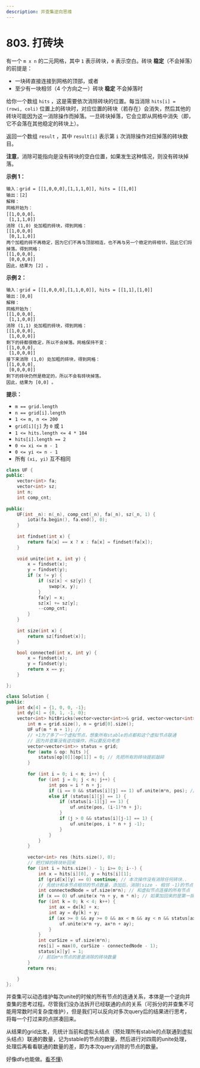```yaml
---
description: 并查集逆向思维
---
```


# 803. 打砖块

有一个 `m x n` 的二元网格，其中 `1` 表示砖块，`0` 表示空白。砖块 **稳定**（不会掉落）的前提是：

* 一块砖直接连接到网格的顶部，或者
* 至少有一块相邻（4 个方向之一）砖块 **稳定** 不会掉落时

给你一个数组 `hits` ，这是需要依次消除砖块的位置。每当消除 `hits[i] = (rowi, coli)` 位置上的砖块时，对应位置的砖块（若存在）会消失，然后其他的砖块可能因为这一消除操作而掉落。一旦砖块掉落，它会立即从网格中消失（即，它不会落在其他稳定的砖块上）。

返回一个数组 `result` ，其中 `result[i]` 表示第 `i` 次消除操作对应掉落的砖块数目。

**注意**，消除可能指向是没有砖块的空白位置，如果发生这种情况，则没有砖块掉落。

&#x20;

**示例 1：**

```
输入：grid = [[1,0,0,0],[1,1,1,0]], hits = [[1,0]]
输出：[2]
解释：
网格开始为：
[[1,0,0,0]，
 [1,1,1,0]]
消除 (1,0) 处加粗的砖块，得到网格：
[[1,0,0,0]
 [0,1,1,0]]
两个加粗的砖不再稳定，因为它们不再与顶部相连，也不再与另一个稳定的砖相邻，因此它们将掉落。得到网格：
[[1,0,0,0],
 [0,0,0,0]]
因此，结果为 [2] 。
```

**示例 2：**

```
输入：grid = [[1,0,0,0],[1,1,0,0]], hits = [[1,1],[1,0]]
输出：[0,0]
解释：
网格开始为：
[[1,0,0,0],
 [1,1,0,0]]
消除 (1,1) 处加粗的砖块，得到网格：
[[1,0,0,0],
 [1,0,0,0]]
剩下的砖都很稳定，所以不会掉落。网格保持不变：
[[1,0,0,0], 
 [1,0,0,0]]
接下来消除 (1,0) 处加粗的砖块，得到网格：
[[1,0,0,0],
 [0,0,0,0]]
剩下的砖块仍然是稳定的，所以不会有砖块掉落。
因此，结果为 [0,0] 。
```

&#x20;

**提示：**

* `m == grid.length`
* `n == grid[i].length`
* `1 <= m, n <= 200`
* `grid[i][j]` 为 `0` 或 `1`
* `1 <= hits.length <= 4 * 104`
* `hits[i].length == 2`
* `0 <= xi <= m - 1`
* `0 <= yi <= n - 1`
* 所有 `(xi, yi)` 互不相同

```cpp
class UF {
public:
    vector<int> fa;
    vector<int> sz;
    int n;
    int comp_cnt;
    
public:
    UF(int _n): n(_n), comp_cnt(_n), fa(_n), sz(_n, 1) {
        iota(fa.begin(), fa.end(), 0);
    }
    
    int findset(int x) {
        return fa[x] == x ? x : fa[x] = findset(fa[x]);
    }
    
    void unite(int x, int y) {
        x = findset(x);
        y = findset(y);
        if (x != y) {
            if (sz[x] < sz[y]) {
                swap(x, y);
            }
            fa[y] = x;
            sz[x] += sz[y];
            --comp_cnt; 
        }
    }
    
    int size(int x) {
        return sz[findset(x)];
    }

    bool connected(int x, int y) {
        x = findset(x);
        y = findset(y);
        return x == y;
    }

};

class Solution {
public:
    int dx[4] = {1, 0, 0, -1};
    int dy[4] = {0, 1, -1, 0};
    vector<int> hitBricks(vector<vector<int>>& grid, vector<vector<int>>& hits) {
        int m = grid.size(), n = grid[0].size();
        UF uf(m * n + 1); // 
        // +1为了多了一个虚拟节点，想象所有stable的点都和这个虚拟节点联通
        // 因为并查集没有逆向操作，所以要反向考虑
        vector<vector<int>> status = grid;
        for (auto & op: hits ){
            status[op[0]][op[1]] = 0; // 先把所有的砖块提前敲碎
        }
       
        for (int i = 0; i < m; i++) {
            for (int j = 0; j < n; j++) {
                int pos = i * n + j;
                if (i == 0 && status[i][j] == 1) uf.unite(m*n, pos); // 第一排全部和虚拟头结点相连
                else if (status[i][j] == 1) {
                    if (status[i-1][j] == 1) {
                        uf.unite(pos, (i-1)*n + j);
                    } 
                    if (j > 0 && status[i][j-1] == 1) {
                        uf.unite(pos, i * n + j -1);
                    }
                }
            }
        }
        
        vector<int> res (hits.size(), 0);
        // 把打掉的砖块补回来
        for (int i = hits.size() - 1; i>= 0; i--) {
            int x = hits[i][0], y = hits[i][1];
            if (grid[x][y] == 0) continue; // 本次操作没有消除任何砖块..
            // 先统计和本节点相邻的节点数量，添加后，消除(size - 相邻 -1)的节点
            int connectedNode = uf.size(m*n); // 和虚拟节点连接的所有节点
            if (x == 0) uf.unite(x *n + y, m * n); // 如果加回来的是第一排，连接该节点与虚拟节点
            for (int k = 0; k < 4; k++) {
                int ax = dx[k] + x;
                int ay = dy[k] + y;
                if (ax >= 0 && ay >= 0 && ax < m && ay < n && status[ax][ay] == 1) {
                    uf.unite(x*n +y, ax*n + ay);
                }
            }
            int curSize = uf.size(m*n);
            res[i] = max(0, curSize - connectedNode - 1);
            status[x][y] = 1;
            // 前后m*n节点的差是消除的砖块数量
        }
        return res;

    }
};
```

并查集可以动态维护每次unite的时候的所有节点的连通关系，本体是一个逆向并查集的思考过程。尽管我们没办法拆开已经联通的点的关系（可拆分的并查集不可能用常数时间复杂度维护），但是我们可以反向对多次query后的结果进行思考，将每一个打过来的点拼凑回来。

从结果的grid出发，先统计当前和虚拟头结点（预处理所有stable的点联通到虚拟头结点）联通的数量，记为stable的节点的数量，然后进行对四周的unite处理，处理后再看看联通的数量的差，即为本次query消除的节点的数量。

好像dfs也能做。[看不懂](https://leetcode.com/problems/bricks-falling-when-hit/discuss/119829/Python-Solution-by-reversely-adding-hits-bricks-back)\
